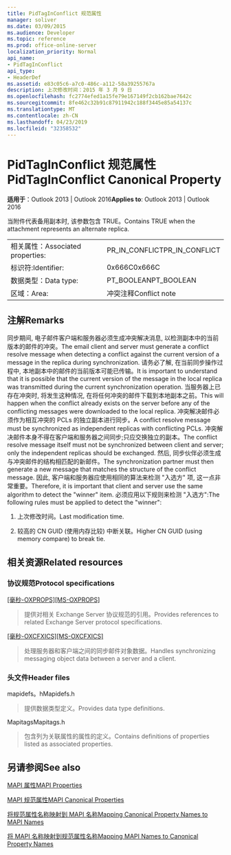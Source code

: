 ```yaml
---
title: PidTagInConflict 规范属性
manager: soliver
ms.date: 03/09/2015
ms.audience: Developer
ms.topic: reference
ms.prod: office-online-server
localization_priority: Normal
api_name:
- PidTagInConflict
api_type:
- HeaderDef
ms.assetid: e83c05c6-a7c0-486c-a112-58a39255767a
description: 上次修改时间：2015 年 3 月 9 日
ms.openlocfilehash: fc2774efed1a15fe79e167149f2cb162bae7642c
ms.sourcegitcommit: 8fe462c32b91c87911942c188f3445e85a54137c
ms.translationtype: MT
ms.contentlocale: zh-CN
ms.lasthandoff: 04/23/2019
ms.locfileid: "32358532"
---
```

# <a name="pidtaginconflict-canonical-property"></a><span data-ttu-id="f39e7-103">PidTagInConflict 规范属性</span><span class="sxs-lookup"><span data-stu-id="f39e7-103">PidTagInConflict Canonical Property</span></span>

  
  
<span data-ttu-id="f39e7-104">**适用于**：Outlook 2013 | Outlook 2016</span><span class="sxs-lookup"><span data-stu-id="f39e7-104">**Applies to**: Outlook 2013 | Outlook 2016</span></span> 
  
<span data-ttu-id="f39e7-105">当附件代表备用副本时, 该参数包含 TRUE。</span><span class="sxs-lookup"><span data-stu-id="f39e7-105">Contains TRUE when the attachment represents an alternate replica.</span></span>
  
|||
|:-----|:-----|
|<span data-ttu-id="f39e7-106">相关属性：</span><span class="sxs-lookup"><span data-stu-id="f39e7-106">Associated properties:</span></span>  <br/> |<span data-ttu-id="f39e7-107">PR_IN_CONFLICT</span><span class="sxs-lookup"><span data-stu-id="f39e7-107">PR_IN_CONFLICT</span></span>  <br/> |
|<span data-ttu-id="f39e7-108">标识符:</span><span class="sxs-lookup"><span data-stu-id="f39e7-108">Identifier:</span></span>  <br/> |<span data-ttu-id="f39e7-109">0x666C</span><span class="sxs-lookup"><span data-stu-id="f39e7-109">0x666C</span></span>  <br/> |
|<span data-ttu-id="f39e7-110">数据类型：</span><span class="sxs-lookup"><span data-stu-id="f39e7-110">Data type:</span></span>  <br/> |<span data-ttu-id="f39e7-111">PT_BOOLEAN</span><span class="sxs-lookup"><span data-stu-id="f39e7-111">PT_BOOLEAN</span></span>  <br/> |
|<span data-ttu-id="f39e7-112">区域：</span><span class="sxs-lookup"><span data-stu-id="f39e7-112">Area:</span></span>  <br/> |<span data-ttu-id="f39e7-113">冲突注释</span><span class="sxs-lookup"><span data-stu-id="f39e7-113">Conflict note</span></span>  <br/> |
   
## <a name="remarks"></a><span data-ttu-id="f39e7-114">注解</span><span class="sxs-lookup"><span data-stu-id="f39e7-114">Remarks</span></span>

<span data-ttu-id="f39e7-115">同步期间, 电子邮件客户端和服务器必须生成冲突解决消息, 以检测副本中的当前版本的邮件的冲突。</span><span class="sxs-lookup"><span data-stu-id="f39e7-115">The email client and server must generate a conflict resolve message when detecting a conflict against the current version of a message in the replica during synchronization.</span></span> <span data-ttu-id="f39e7-116">请务必了解, 在当前同步操作过程中, 本地副本中的邮件的当前版本可能已传输。</span><span class="sxs-lookup"><span data-stu-id="f39e7-116">It is important to understand that it is possible that the current version of the message in the local replica was transmitted during the current synchronization operation.</span></span> <span data-ttu-id="f39e7-117">当服务器上已存在冲突时, 将发生这种情况, 在将任何冲突的邮件下载到本地副本之前。</span><span class="sxs-lookup"><span data-stu-id="f39e7-117">This will happen when the conflict already exists on the server before any of the conflicting messages were downloaded to the local replica.</span></span> <span data-ttu-id="f39e7-118">冲突解决邮件必须作为相互冲突的 PCLs 的独立副本进行同步。</span><span class="sxs-lookup"><span data-stu-id="f39e7-118">A conflict resolve message must be synchronized as independent replicas with conflicting PCLs.</span></span> <span data-ttu-id="f39e7-119">冲突解决邮件本身不得在客户端和服务器之间同步;只应交换独立的副本。</span><span class="sxs-lookup"><span data-stu-id="f39e7-119">The conflict resolve message itself must not be synchronized between client and server; only the independent replicas should be exchanged.</span></span> <span data-ttu-id="f39e7-120">然后, 同步伙伴必须生成与冲突邮件的结构相匹配的新邮件。</span><span class="sxs-lookup"><span data-stu-id="f39e7-120">The synchronization partner must then generate a new message that matches the structure of the conflict message.</span></span> <span data-ttu-id="f39e7-121">因此, 客户端和服务器应使用相同的算法来检测 "入选方" 项, 这一点非常重要。</span><span class="sxs-lookup"><span data-stu-id="f39e7-121">Therefore, it is important that client and server use the same algorithm to detect the "winner" item.</span></span> <span data-ttu-id="f39e7-122">必须应用以下规则来检测 "入选方":</span><span class="sxs-lookup"><span data-stu-id="f39e7-122">The following rules must be applied to detect the "winner":</span></span>
  
1. <span data-ttu-id="f39e7-123">上次修改时间。</span><span class="sxs-lookup"><span data-stu-id="f39e7-123">Last modification time.</span></span>
    
2. <span data-ttu-id="f39e7-124">较高的 CN GUID (使用内存比较) 中断关联。</span><span class="sxs-lookup"><span data-stu-id="f39e7-124">Higher CN GUID (using memory compare) to break tie.</span></span>
    
## <a name="related-resources"></a><span data-ttu-id="f39e7-125">相关资源</span><span class="sxs-lookup"><span data-stu-id="f39e7-125">Related resources</span></span>

### <a name="protocol-specifications"></a><span data-ttu-id="f39e7-126">协议规范</span><span class="sxs-lookup"><span data-stu-id="f39e7-126">Protocol specifications</span></span>

<span data-ttu-id="f39e7-127">[[毫秒-OXPROPS]](https://msdn.microsoft.com/library/f6ab1613-aefe-447d-a49c-18217230b148%28Office.15%29.aspx)</span><span class="sxs-lookup"><span data-stu-id="f39e7-127">[[MS-OXPROPS]](https://msdn.microsoft.com/library/f6ab1613-aefe-447d-a49c-18217230b148%28Office.15%29.aspx)</span></span>
  
> <span data-ttu-id="f39e7-128">提供对相关 Exchange Server 协议规范的引用。</span><span class="sxs-lookup"><span data-stu-id="f39e7-128">Provides references to related Exchange Server protocol specifications.</span></span>
    
<span data-ttu-id="f39e7-129">[[毫秒-OXCFXICS]](https://msdn.microsoft.com/library/b9752f3d-d50d-44b8-9e6b-608a117c8532%28Office.15%29.aspx)</span><span class="sxs-lookup"><span data-stu-id="f39e7-129">[[MS-OXCFXICS]](https://msdn.microsoft.com/library/b9752f3d-d50d-44b8-9e6b-608a117c8532%28Office.15%29.aspx)</span></span>
  
> <span data-ttu-id="f39e7-130">处理服务器和客户端之间的同步邮件对象数据。</span><span class="sxs-lookup"><span data-stu-id="f39e7-130">Handles synchronizing messaging object data between a server and a client.</span></span>
    
### <a name="header-files"></a><span data-ttu-id="f39e7-131">头文件</span><span class="sxs-lookup"><span data-stu-id="f39e7-131">Header files</span></span>

<span data-ttu-id="f39e7-132">mapidefs。h</span><span class="sxs-lookup"><span data-stu-id="f39e7-132">Mapidefs.h</span></span>
  
> <span data-ttu-id="f39e7-133">提供数据类型定义。</span><span class="sxs-lookup"><span data-stu-id="f39e7-133">Provides data type definitions.</span></span>
    
<span data-ttu-id="f39e7-134">Mapitags</span><span class="sxs-lookup"><span data-stu-id="f39e7-134">Mapitags.h</span></span>
  
> <span data-ttu-id="f39e7-135">包含列为关联属性的属性的定义。</span><span class="sxs-lookup"><span data-stu-id="f39e7-135">Contains definitions of properties listed as associated properties.</span></span>
    
## <a name="see-also"></a><span data-ttu-id="f39e7-136">另请参阅</span><span class="sxs-lookup"><span data-stu-id="f39e7-136">See also</span></span>



[<span data-ttu-id="f39e7-137">MAPI 属性</span><span class="sxs-lookup"><span data-stu-id="f39e7-137">MAPI Properties</span></span>](mapi-properties.md)
  
[<span data-ttu-id="f39e7-138">MAPI 规范属性</span><span class="sxs-lookup"><span data-stu-id="f39e7-138">MAPI Canonical Properties</span></span>](mapi-canonical-properties.md)
  
[<span data-ttu-id="f39e7-139">将规范属性名称映射到 MAPI 名称</span><span class="sxs-lookup"><span data-stu-id="f39e7-139">Mapping Canonical Property Names to MAPI Names</span></span>](mapping-canonical-property-names-to-mapi-names.md)
  
[<span data-ttu-id="f39e7-140">将 MAPI 名称映射到规范属性名称</span><span class="sxs-lookup"><span data-stu-id="f39e7-140">Mapping MAPI Names to Canonical Property Names</span></span>](mapping-mapi-names-to-canonical-property-names.md)

